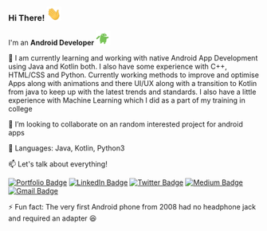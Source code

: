 
### Hi There! <img src="https://github.com/sakshampruthi/sakshampruthi/blob/master/assets/Hi.gif" width="29px">
I'm an **Android Developer**&nbsp;<img src="https://github.com/sakshampruthi/sakshampruthi/blob/master/assets/android.gif" width="29px"/>


🔭 I am currently learning and working with native Android App Development using Java and Kotlin both. I also have some experience with C++, HTML/CSS and Python. Currently working methods to improve and optimise Apps along with animations and there UI/UX along with a transition to Kotlin from java to keep up with the latest trends and standards. I also have a little experience with Machine Learning which I did as a part of my training in college

👯 I’m looking to collaborate on an random interested project for android apps

💬 Languages: Java, Kotlin, Python3


📫 Let's talk about everything!
<br>

 [![Portfolio Badge](https://img.shields.io/badge/Portfolio-SakshamPruthi-orange?style=flat&logo=azure-artifacts)](https://sakshampruthi.netlify.app)
 [![LinkedIn Badge](https://img.shields.io/badge/-SakshamPruthi-%230077B5?style=flat&logo=Linkedin&logoColor=white)](https://linkedin.com/in/sakshampruthi/)
 [![Twitter Badge](https://img.shields.io/badge/-@Saksham0804-%231DA1F2?style=flat&labelColor=%231DA1F2&logo=twitter&logoColor=white)](https://twitter.com/saksham0804)
 [![Medium Badge](https://img.shields.io/badge/-@SakshamPruthi-03a57a?style=flat&labelColor=000000&logo=Medium)](https://medium.com/@sakshampruthi/)
 [![Gmail Badge](https://img.shields.io/badge/-saksham.0804@gmail.com-%23D44638?style=flat&logo=Gmail&logoColor=white)](mailto:saksham.0804@gmail.com)
<br>

⚡ Fun fact: The very first Android phone from 2008 had no headphone jack and required an adapter :satisfied:

<!--
**sakshampruthi/sakshampruthi** is a ✨ _special_ ✨ repository because its `README.md` (this file) appears on your GitHub profile.

Here are some ideas to get you started:

- 🔭 I’m currently working on ...
- 🌱 I’m currently learning ...
- 👯 I’m looking to collaborate on ...
- 🤔 I’m looking for help with ...
- 💬 Ask me about ...
- 📫 How to reach me: ...
- 😄 Pronouns: ...
- ⚡ Fun fact: ...
-->
